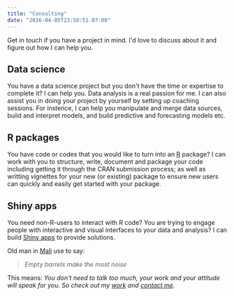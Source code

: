 ```yaml
---
title: "Consulting"
date: "2016-04-05T23:50:51-07:00"
---
```


Get in touch if you have a project in mind. I'd love to discuss about it and figure out how I can help you.

## Data science

You have a data science project but you don't have the time or expertise to complete it? I can help you.
Data analysis is a real passion for me. I can also assist you in doing your project by yourself by setting up coaching sessions. For instence, I can help you manipulate and merge data sources, build and interpret models, and build predictive and forecasting models etc.

## R packages

You have code or codes that you would like to turn into an [R](https://www.r-project.org/) package? I can work with you to structure, write, document and package your code including getting it through the CRAN submission process; as well as writting vignettes for your new (or existing) package to ensure new users can quickly and easily get started with your package.

## Shiny apps

You need non-R-users to interact with R code? You are trying to engage people with interactive and visual interfaces to your data and analysis? I can build [Shiny apps](https://shiny.rstudio.com/) to provide solutions.

Old man in [Mali](https://en.wikipedia.org/wiki/Mali) use to say:

> *Empty barrels make the most noise*

This means: *You don't need to talk too much, your work and your attitude will speak for you. So check out my [work](https://ngsanogo.com/projects) and [contact me](https://ngsanogo.com/contact)*.

